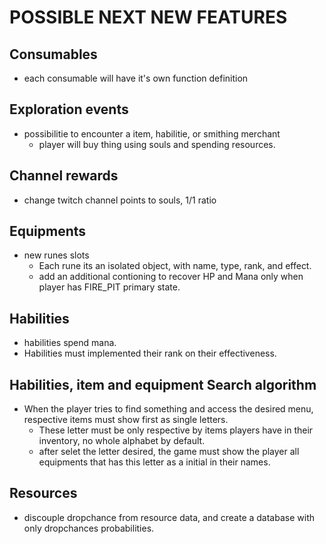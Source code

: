 # POSSIBLE NEXT NEW FEATURES

## Consumables
+ each consumable will have it's own function definition

## Exploration events
+ possibilitie to encounter a item, habilitie, or smithing merchant
    - player will buy thing using souls and spending resources.


## Channel rewards
+ change twitch channel points to souls, 1/1 ratio

## Equipments
+ new runes slots
    - Each rune its an isolated object, with name, type, rank, and effect.
    - add an additional contioning to recover HP and Mana only when player has FIRE_PIT primary state.

## Habilities
+ habilities spend mana.
+ Habilities must implemented their rank on their effectiveness.

## Habilities, item and equipment Search algorithm
+ When the player tries to find something and access the desired menu, respective items must show first as single letters.
    - These letter must be only respective by items players have in their inventory, no whole alphabet by default.
    - after selet the letter desired, the game must show the player all equipments that has this letter as a initial in their names.

## Resources
+ discouple dropchance from resource data, and create a database with only dropchances probabilities.